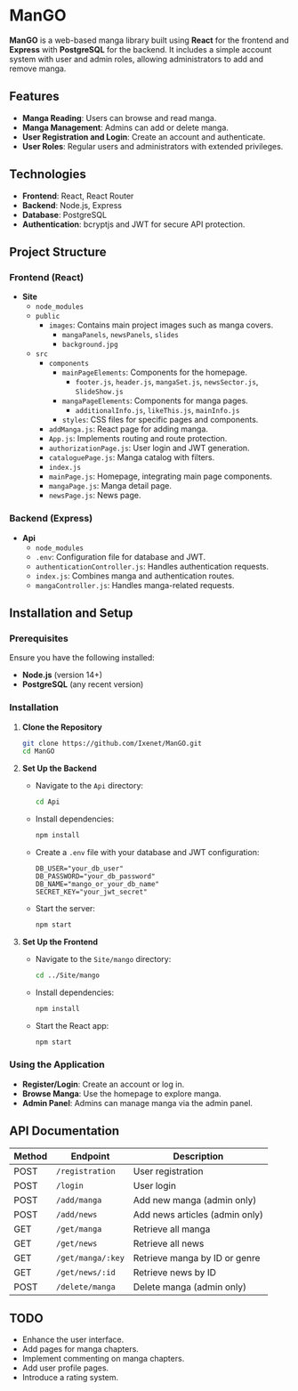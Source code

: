 # ManGO

**ManGO** is a web-based manga library built using **React** for the frontend and **Express** with **PostgreSQL** for the backend. It includes a simple account system with user and admin roles, allowing administrators to add and remove manga.

## Features

- **Manga Reading**: Users can browse and read manga.
- **Manga Management**: Admins can add or delete manga.
- **User Registration and Login**: Create an account and authenticate.
- **User Roles**: Regular users and administrators with extended privileges.

## Technologies

- **Frontend**: React, React Router
- **Backend**: Node.js, Express
- **Database**: PostgreSQL
- **Authentication**: bcryptjs and JWT for secure API protection.

## Project Structure

### Frontend (React)

- **Site**
  - `node_modules`
  - `public`
    - `images`: Contains main project images such as manga covers.
      - `mangaPanels`, `newsPanels`, `slides`
      - `background.jpg`
  - `src`
    - `components`
      - `mainPageElements`: Components for the homepage.
        - `footer.js`, `header.js`, `mangaSet.js`, `newsSector.js`, `SlideShow.js`
      - `mangaPageElements`: Components for manga pages.
        - `additionalInfo.js`, `likeThis.js`, `mainInfo.js`
      - `styles`: CSS files for specific pages and components.
    - `addManga.js`: React page for adding manga.
    - `App.js`: Implements routing and route protection.
    - `authorizationPage.js`: User login and JWT generation.
    - `cataloguePage.js`: Manga catalog with filters.
    - `index.js`
    - `mainPage.js`: Homepage, integrating main page components.
    - `mangaPage.js`: Manga detail page.
    - `newsPage.js`: News page.

### Backend (Express)

- **Api**
  - `node_modules`
  - `.env`: Configuration file for database and JWT.
  - `authenticationController.js`: Handles authentication requests.
  - `index.js`: Combines manga and authentication routes.
  - `mangaController.js`: Handles manga-related requests.

## Installation and Setup

### Prerequisites

Ensure you have the following installed:
- **Node.js** (version 14+)
- **PostgreSQL** (any recent version)

### Installation

1. **Clone the Repository**

   ```bash
   git clone https://github.com/Ixenet/ManGO.git
   cd ManGO
   ```

2. **Set Up the Backend**

   - Navigate to the `Api` directory:
     ```bash
     cd Api
     ```
   - Install dependencies:
     ```bash
     npm install
     ```
   - Create a `.env` file with your database and JWT configuration:
     ```env
     DB_USER="your_db_user"
     DB_PASSWORD="your_db_password"
     DB_NAME="mango_or_your_db_name"
     SECRET_KEY="your_jwt_secret"
     ```
   - Start the server:
     ```bash
     npm start
     ```

3. **Set Up the Frontend**

   - Navigate to the `Site/mango` directory:
     ```bash
     cd ../Site/mango
     ```
   - Install dependencies:
     ```bash
     npm install
     ```
   - Start the React app:
     ```bash
     npm start
     ```

### Using the Application

- **Register/Login**: Create an account or log in.
- **Browse Manga**: Use the homepage to explore manga.
- **Admin Panel**: Admins can manage manga via the admin panel.

## API Documentation

| Method | Endpoint        | Description                          |
|--------|-----------------|--------------------------------------|
| POST   | `/registration` | User registration                   |
| POST   | `/login`        | User login                          |
| POST   | `/add/manga`    | Add new manga (admin only)          |
| POST   | `/add/news`     | Add news articles (admin only)      |
| GET    | `/get/manga`    | Retrieve all manga                  |
| GET    | `/get/news`     | Retrieve all news                   |
| GET    | `/get/manga/:key` | Retrieve manga by ID or genre       |
| GET    | `/get/news/:id` | Retrieve news by ID                 |
| POST   | `/delete/manga` | Delete manga (admin only)           |

## TODO

- Enhance the user interface.
- Add pages for manga chapters.
- Implement commenting on manga chapters.
- Add user profile pages.
- Introduce a rating system.
